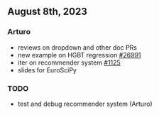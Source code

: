 ## August 8th, 2023

### Arturo

- reviews on dropdown and other doc PRs
- new example on HGBT regression [#26991](https://github.com/scikit-learn/scikit-learn/pull/26991)
- iter on recommender system [#1125](https://github.com/sphinx-gallery/sphinx-gallery/pull/1125)
- slides for EuroSciPy

### TODO

- test and debug recommender system (Arturo)
